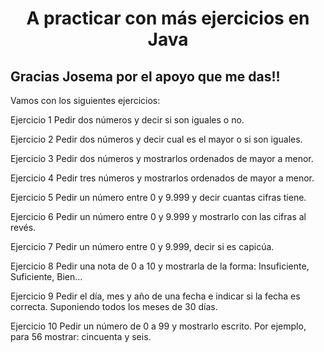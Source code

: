 
<p align="cener" width="350">      
<h1 align="center" > A practicar con más ejercicios en Java</h1>
</p>

<p align="center">
<h2>Gracias Josema por el apoyo que me das!!  </h2> 

Vamos con los siguientes ejercicios:

Ejercicio 1
Pedir dos números y decir si son iguales o no.

Ejercicio 2
Pedir dos números y decir cual es el mayor o si son iguales.

Ejercicio 3
Pedir dos números y mostrarlos ordenados de mayor a menor.

Ejercicio 4
Pedir tres números y mostrarlos ordenados de mayor a menor.

Ejercicio 5
Pedir un número entre 0 y 9.999 y decir cuantas cifras tiene.

Ejercicio 6
Pedir un número entre 0 y 9.999 y mostrarlo con las cifras al revés.

Ejercicio 7
Pedir un número entre 0 y 9.999, decir si es capicúa.

Ejercicio 8
Pedir una nota de 0 a 10 y mostrarla de la forma: Insuficiente, Suficiente, Bien...

Ejercicio 9
Pedir el día, mes y año de una fecha e indicar si la fecha es correcta. Suponiendo todos los meses de
30 días.

Ejercicio 10
Pedir un número de 0 a 99 y mostrarlo escrito. Por ejemplo, para 56 mostrar: cincuenta y seis.
